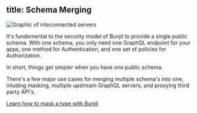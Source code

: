 title: Schema Merging
---

<img alt="Graphic of inteconnected servers" src="/images/03 Cloud Server Network.svg" class="ux-icon" />

It's fundemental to the security model of Bunjil to provide a single public schema. With one schema,
you only need one GraphQL endpoint for your apps, one method for Authentication, and one set of policies
for Authorization.

In short, things get simpler when you have one public schema.

There's a few major use cases for merging multiple schema's into one, inluding masking, multiple upstream
GraphQL servers, and proxying third party API's.

[Learn how to mask a type with Bunjil](/guides/schema-masking.html)